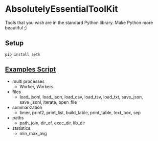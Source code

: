 # AbsolutelyEssentialToolKit
Tools that you wish are in the standard Python library. Make Python more beautiful :)

## Setup

    pip install aetk

## [Examples Script](https://github.com/sudongqi/AbsolutelyEssentialToolKit/blob/main/examples.py)

* multi processes
  * Worker, Workers
* files
  * load_jsonl, load_json, load_csv, load_tsv, load_txt, save_json, save_jsonl, iterate, open_file
* summarization
  * timer, print2, print_list, build_table, print_table, text_box, sep
* paths
  * path_join, dir_of, exec_dir, lib_dir
* statistics
  * min_max_avg 
  






